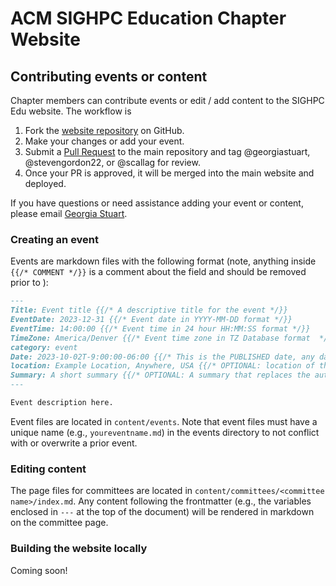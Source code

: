# ACM SIGHPC Education Chapter Website

## Contributing events or content

Chapter members can contribute events or edit / add content to the SIGHPC Edu 
website. The workflow is

1. Fork the [website repository](https://github.com/sighpcedu/sighpcedu.github.io) on GitHub.
2. Make your changes or add your event.
3. Submit a [Pull Request](https://github.com/sighpcedu/sighpcedu.github.io/pulls) to the main repository and tag @georgiastuart, @stevengordon22, or @scallag for review.
4. Once your PR is approved, it will be merged into the main website and deployed.

If you have questions or need assistance adding your event or content, please email [Georgia Stuart](mailto:gstuart@umass.edu).

### Creating an event

Events are markdown files with the following format (note, anything inside `{{/* COMMENT */}}` is a comment about the field and should be removed prior to ):

```markdown
---
Title: Event title {{/* A descriptive title for the event */}}
EventDate: 2023-12-31 {{/* Event date in YYYY-MM-DD format */}} 
EventTime: 14:00:00 {{/* Event time in 24 hour HH:MM:SS format */}}
TimeZone: America/Denver {{/* Event time zone in TZ Database format  */}}
category: event
Date: 2023-10-02T-9:00:00-06:00 {{/* This is the PUBLISHED date, any date in the future will not be published to the deployed website */}}
location: Example Location, Anywhere, USA {{/* OPTIONAL: location of the event */}}
Summary: A short summary {{/* OPTIONAL: A summary that replaces the autogenerated summary in list view. Useful for events with ugly previews. */}}
---

Event description here.

```

Event files are located in `content/events`. Note that event files must have a unique name (e.g., `youreventname.md`) in the events directory to not conflict with or overwrite a prior event. 

### Editing content

The page files for committees are located in `content/committees/<committee name>/index.md`. Any content following the frontmatter (e.g., the variables enclosed in `---` at the top of the document) will be rendered in markdown on the committee page.

### Building the website locally

Coming soon!



